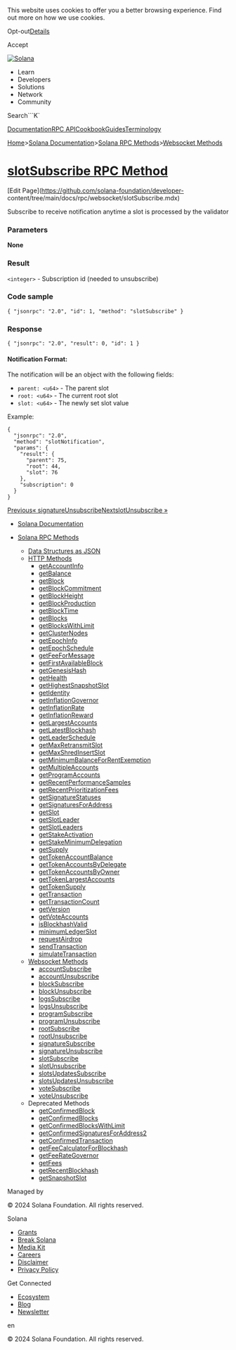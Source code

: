 This website uses cookies to offer you a better browsing experience. Find out
more on how we use cookies.

Opt-out[Details](/privacy-policy#collection-of-information)

Accept

[![Solana](/_next/static/media/logotype-dark.f79d530d.svg)](/)

  * Learn
  * Developers
  * Solutions
  * Network
  * Community

Search```K`

[Documentation](/docs)[RPC
API](/docs/rpc)[Cookbook](/developers/cookbook)[Guides](/developers/guides)[Terminology](/docs/terminology)

[Home](/)>[Solana Documentation](/docs)>[Solana RPC
Methods](/docs/rpc)>[Websocket Methods](/docs/rpc/websocket)

# [slotSubscribe RPC Method](/docs/rpc/websocket/slotsubscribe)

[Edit Page](https://github.com/solana-foundation/developer-
content/tree/main/docs/rpc/websocket/slotSubscribe.mdx)

Subscribe to receive notification anytime a slot is processed by the validator

### Parameters #

**None**

### Result #

`<integer>` \- Subscription id (needed to unsubscribe)

### Code sample #

    
    
    { "jsonrpc": "2.0", "id": 1, "method": "slotSubscribe" }

### Response #

    
    
    { "jsonrpc": "2.0", "result": 0, "id": 1 }

#### Notification Format: #

The notification will be an object with the following fields:

  * `parent: <u64>` \- The parent slot
  * `root: <u64>` \- The current root slot
  * `slot: <u64>` \- The newly set slot value

Example:

    
    
    {
      "jsonrpc": "2.0",
      "method": "slotNotification",
      "params": {
        "result": {
          "parent": 75,
          "root": 44,
          "slot": 76
        },
        "subscription": 0
      }
    }

[Previous«
signatureUnsubscribe](/docs/rpc/websocket/signatureunsubscribe)[NextslotUnsubscribe
»](/docs/rpc/websocket/slotunsubscribe)

  * [Solana Documentation](/docs)

  * [Solana RPC Methods](/docs/rpc)

    * [Data Structures as JSON](/docs/rpc/json-structures)
    * [HTTP Methods](/docs/rpc/http)
      * [getAccountInfo](/docs/rpc/http/getaccountinfo)
      * [getBalance](/docs/rpc/http/getbalance)
      * [getBlock](/docs/rpc/http/getblock)
      * [getBlockCommitment](/docs/rpc/http/getblockcommitment)
      * [getBlockHeight](/docs/rpc/http/getblockheight)
      * [getBlockProduction](/docs/rpc/http/getblockproduction)
      * [getBlockTime](/docs/rpc/http/getblocktime)
      * [getBlocks](/docs/rpc/http/getblocks)
      * [getBlocksWithLimit](/docs/rpc/http/getblockswithlimit)
      * [getClusterNodes](/docs/rpc/http/getclusternodes)
      * [getEpochInfo](/docs/rpc/http/getepochinfo)
      * [getEpochSchedule](/docs/rpc/http/getepochschedule)
      * [getFeeForMessage](/docs/rpc/http/getfeeformessage)
      * [getFirstAvailableBlock](/docs/rpc/http/getfirstavailableblock)
      * [getGenesisHash](/docs/rpc/http/getgenesishash)
      * [getHealth](/docs/rpc/http/gethealth)
      * [getHighestSnapshotSlot](/docs/rpc/http/gethighestsnapshotslot)
      * [getIdentity](/docs/rpc/http/getidentity)
      * [getInflationGovernor](/docs/rpc/http/getinflationgovernor)
      * [getInflationRate](/docs/rpc/http/getinflationrate)
      * [getInflationReward](/docs/rpc/http/getinflationreward)
      * [getLargestAccounts](/docs/rpc/http/getlargestaccounts)
      * [getLatestBlockhash](/docs/rpc/http/getlatestblockhash)
      * [getLeaderSchedule](/docs/rpc/http/getleaderschedule)
      * [getMaxRetransmitSlot](/docs/rpc/http/getmaxretransmitslot)
      * [getMaxShredInsertSlot](/docs/rpc/http/getmaxshredinsertslot)
      * [getMinimumBalanceForRentExemption](/docs/rpc/http/getminimumbalanceforrentexemption)
      * [getMultipleAccounts](/docs/rpc/http/getmultipleaccounts)
      * [getProgramAccounts](/docs/rpc/http/getprogramaccounts)
      * [getRecentPerformanceSamples](/docs/rpc/http/getrecentperformancesamples)
      * [getRecentPrioritizationFees](/docs/rpc/http/getrecentprioritizationfees)
      * [getSignatureStatuses](/docs/rpc/http/getsignaturestatuses)
      * [getSignaturesForAddress](/docs/rpc/http/getsignaturesforaddress)
      * [getSlot](/docs/rpc/http/getslot)
      * [getSlotLeader](/docs/rpc/http/getslotleader)
      * [getSlotLeaders](/docs/rpc/http/getslotleaders)
      * [getStakeActivation](/docs/rpc/http/getstakeactivation)
      * [getStakeMinimumDelegation](/docs/rpc/http/getstakeminimumdelegation)
      * [getSupply](/docs/rpc/http/getsupply)
      * [getTokenAccountBalance](/docs/rpc/http/gettokenaccountbalance)
      * [getTokenAccountsByDelegate](/docs/rpc/http/gettokenaccountsbydelegate)
      * [getTokenAccountsByOwner](/docs/rpc/http/gettokenaccountsbyowner)
      * [getTokenLargestAccounts](/docs/rpc/http/gettokenlargestaccounts)
      * [getTokenSupply](/docs/rpc/http/gettokensupply)
      * [getTransaction](/docs/rpc/http/gettransaction)
      * [getTransactionCount](/docs/rpc/http/gettransactioncount)
      * [getVersion](/docs/rpc/http/getversion)
      * [getVoteAccounts](/docs/rpc/http/getvoteaccounts)
      * [isBlockhashValid](/docs/rpc/http/isblockhashvalid)
      * [minimumLedgerSlot](/docs/rpc/http/minimumledgerslot)
      * [requestAirdrop](/docs/rpc/http/requestairdrop)
      * [sendTransaction](/docs/rpc/http/sendtransaction)
      * [simulateTransaction](/docs/rpc/http/simulatetransaction)
    * [Websocket Methods](/docs/rpc/websocket)
      * [accountSubscribe](/docs/rpc/websocket/accountsubscribe)
      * [accountUnsubscribe](/docs/rpc/websocket/accountunsubscribe)
      * [blockSubscribe](/docs/rpc/websocket/blocksubscribe)
      * [blockUnsubscribe](/docs/rpc/websocket/blockunsubscribe)
      * [logsSubscribe](/docs/rpc/websocket/logssubscribe)
      * [logsUnsubscribe](/docs/rpc/websocket/logsunsubscribe)
      * [programSubscribe](/docs/rpc/websocket/programsubscribe)
      * [programUnsubscribe](/docs/rpc/websocket/programunsubscribe)
      * [rootSubscribe](/docs/rpc/websocket/rootsubscribe)
      * [rootUnsubscribe](/docs/rpc/websocket/rootunsubscribe)
      * [signatureSubscribe](/docs/rpc/websocket/signaturesubscribe)
      * [signatureUnsubscribe](/docs/rpc/websocket/signatureunsubscribe)
      * [slotSubscribe](/docs/rpc/websocket/slotsubscribe)
      * [slotUnsubscribe](/docs/rpc/websocket/slotunsubscribe)
      * [slotsUpdatesSubscribe](/docs/rpc/websocket/slotsupdatessubscribe)
      * [slotsUpdatesUnsubscribe](/docs/rpc/websocket/slotsupdatesunsubscribe)
      * [voteSubscribe](/docs/rpc/websocket/votesubscribe)
      * [voteUnsubscribe](/docs/rpc/websocket/voteunsubscribe)
    * Deprecated Methods
      * [getConfirmedBlock](/docs/rpc/deprecated/getconfirmedblock)
      * [getConfirmedBlocks](/docs/rpc/deprecated/getconfirmedblocks)
      * [getConfirmedBlocksWithLimit](/docs/rpc/deprecated/getconfirmedblockswithlimit)
      * [getConfirmedSignaturesForAddress2](/docs/rpc/deprecated/getconfirmedsignaturesforaddress2)
      * [getConfirmedTransaction](/docs/rpc/deprecated/getconfirmedtransaction)
      * [getFeeCalculatorForBlockhash](/docs/rpc/deprecated/getfeecalculatorforblockhash)
      * [getFeeRateGovernor](/docs/rpc/deprecated/getfeerategovernor)
      * [getFees](/docs/rpc/deprecated/getfees)
      * [getRecentBlockhash](/docs/rpc/deprecated/getrecentblockhash)
      * [getSnapshotSlot](/docs/rpc/deprecated/getsnapshotslot)

Managed by

[](/)

[](/youtube)[](/twitter)[](/discord)[](/reddit)[](/github)[](/telegram)

© 2024 Solana Foundation. All rights reserved.

Solana

  * [Grants](https://solana.org/grants)
  * [Break Solana](https://break.solana.com/)
  * [Media Kit](/branding)
  * [Careers](https://jobs.solana.com/)
  * [Disclaimer](/tos)
  * [Privacy Policy](/privacy-policy)

Get Connected

  * [Ecosystem](/ecosystem)
  * [Blog](/news)
  * [Newsletter](/newsletter)

en

© 2024 Solana Foundation. All rights reserved.

